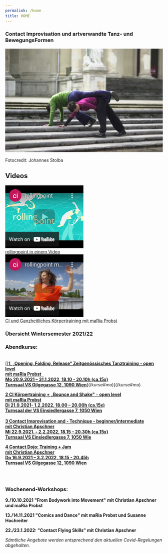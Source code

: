 ```yaml
---
permalink: /home
title: HOME
---
```

### [](#1)Contact Improvisation und artverwandte Tanz- und BewegungsFormen

![Christian und maRia tanzen Contact Improvisation auf einer Stiege](/assets/uploads/dsc_1901_klein.jpg "Contact Improvisation")

Fotocredit: Johannes Stolba

## Videos

<div class="imglink"><a target="_blank" href="https://www.youtube.com/watch?v=kp3DqzN1Ldo"><img src="/assets/uploads/video_vorschau_rollingpoint.png" /><div>rollingpoint in einem Video</div></a></div>

<div class="imglink"><a target="_blank" href="https://www.youtube.com/watch?v=kp3DqzN1Ldo"><img src="/assets/uploads/video_vorschau_maria.png" /><div>CI und Ganzheitliches Körpertraining mit maRia Probst</div></a></div>

### **Übersicht Wintersemester 2021/22**

### **Abendkurse:**

<div class="named-anchor" id="1"></div>

\
[](/kurse#mo)[[[**1  „Opening, Folding, Release“ Zeitgenössisches Tanztraining** **\- open level**\
**mit maRia Probst**  \
**Mo 20.9.2021 – 31.1.2022, 18.10 - 20.10h (ca.15x)**\
**Turnsaal VS Gilgegasse 12, 1090 Wien**](mo)](/kurse#mo)](/kurse#mo)[](/kurse#mo)

[**2 CI Körpertraining + „Bounce and Shake"** - **open level**\
**mit maRia Probst**\
**Di 21.9.2021- 1.2.2022, 18.00 – 20.00h (ca.15x)**\
**Turnsaal der VS Einsiedlergasse 7, 1050 Wien**](/kurse#di)\
\
[**3 Contact Improvisation and - Technique - beginner/intermediate**\
**mit Christian Apschner**\
**Mi 22.9.2021. - 2.2.2022, 18.15 – 20.30h (ca.15x)**\
**Turnsaal VS Einsiedlergasse 7, 1050 Wie**](/kurse#mi)

[**4 Contact Dojo: Training + Jam**\
**mit Christian Apschner**\
**Do 16.9.2021 – 3.2.2022, 18.15 - 20.45h**\
**Turnsaal VS Gilgegasse 12, 1090 Wien**](/dojo)

### &nbsp;

### **Wochenend-Workshops:**

**9./10.10.2021 "From Bodywork into Movement"** **mit Christian Apschner und maRia Probst**

**13./14.11.2021 "Comics and Dance" mit maRia Probst und Susanne Hochreiter**

**22./23.1.2022: "Contact Flying Skills" mit Christian Apschner**

*Sämtliche Angebote werden entsprechend den aktuellen Covid-Regelungen abgehalten.*